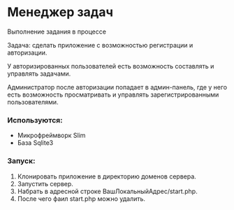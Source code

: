 <h1>Менеджер задач</h1>

<p>Выполнение задания в процессе</p>
<p>Задача: сделать приложение с возможностью регистрации и авторизации.</p>
<p>У авторизированных пользователей есть возможность составлять и управлять задачами.</p>
<p>Администратор после авторизации попадает в админ-панель, 
где у него есть возможность просматривать и управлять зарегистрированными пользователями.</p>

<h3>Используются:</h3>
<ul>
	<li>Микрофреймворк Slim</li>
	<li>База Sqlite3</li>
</ul>

<h3>Запуск:</h3>

<ol>
	<li>Клонировать приложение в директорию доменов сервера.</li>
	<li>Запустить сервер.</li>
	<li>Набрать в адресной строке ВашЛокальныйАдрес/start.php.</li>
	<li>После чего фаил start.php можно удалить.</li>
</ol>

